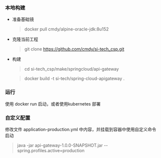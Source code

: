 ### 本地构建
  + 准备基础镜
    > docker pull cmdy/alpine-oracle-jdk:8u152
  + 克隆当前工程
    > git clone https://github.com/cmdy/si-tech_csp.git
  + 构建
    > cd si-tech_csp/make/springcloud/api-gateway
    
    > docker build -t si-tech/spring-cloud-apigateway .
    
### 运行
  使用 docker run 启动，或者使用kubernetes 部署
### 自定义配置
  修改文件 application-production.yml 中内容，并挂载到容器中使用自定义命令启动
  > java  -jar  api-gateway-1.0.0-SNAPSHOT.jar  --spring.profiles.active=production
